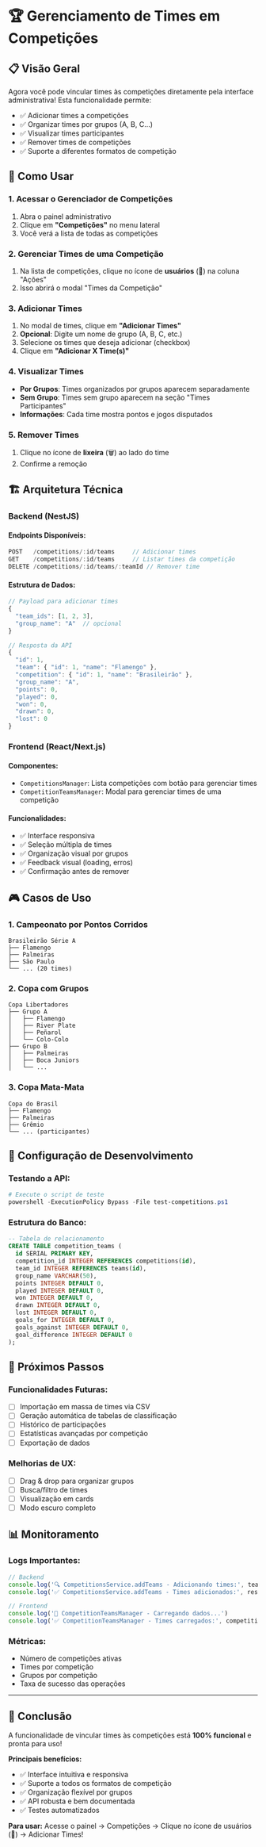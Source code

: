 # 🏆 Gerenciamento de Times em Competições

## 📋 **Visão Geral**

Agora você pode vincular times às competições diretamente pela interface administrativa! Esta funcionalidade permite:

- ✅ Adicionar times a competições
- ✅ Organizar times por grupos (A, B, C...)
- ✅ Visualizar times participantes
- ✅ Remover times de competições
- ✅ Suporte a diferentes formatos de competição

## 🎯 **Como Usar**

### 1. **Acessar o Gerenciador de Competições**
1. Abra o painel administrativo
2. Clique em **"Competições"** no menu lateral
3. Você verá a lista de todas as competições

### 2. **Gerenciar Times de uma Competição**
1. Na lista de competições, clique no ícone de **usuários** (👥) na coluna "Ações"
2. Isso abrirá o modal "Times da Competição"

### 3. **Adicionar Times**
1. No modal de times, clique em **"Adicionar Times"**
2. **Opcional**: Digite um nome de grupo (A, B, C, etc.)
3. Selecione os times que deseja adicionar (checkbox)
4. Clique em **"Adicionar X Time(s)"**

### 4. **Visualizar Times**
- **Por Grupos**: Times organizados por grupos aparecem separadamente
- **Sem Grupo**: Times sem grupo aparecem na seção "Times Participantes"
- **Informações**: Cada time mostra pontos e jogos disputados

### 5. **Remover Times**
1. Clique no ícone de **lixeira** (🗑️) ao lado do time
2. Confirme a remoção

## 🏗️ **Arquitetura Técnica**

### **Backend (NestJS)**

#### **Endpoints Disponíveis:**
```typescript
POST   /competitions/:id/teams     // Adicionar times
GET    /competitions/:id/teams     // Listar times da competição
DELETE /competitions/:id/teams/:teamId // Remover time
```

#### **Estrutura de Dados:**
```typescript
// Payload para adicionar times
{
  "team_ids": [1, 2, 3],
  "group_name": "A"  // opcional
}

// Resposta da API
{
  "id": 1,
  "team": { "id": 1, "name": "Flamengo" },
  "competition": { "id": 1, "name": "Brasileirão" },
  "group_name": "A",
  "points": 0,
  "played": 0,
  "won": 0,
  "drawn": 0,
  "lost": 0
}
```

### **Frontend (React/Next.js)**

#### **Componentes:**
- `CompetitionsManager`: Lista competições com botão para gerenciar times
- `CompetitionTeamsManager`: Modal para gerenciar times de uma competição

#### **Funcionalidades:**
- ✅ Interface responsiva
- ✅ Seleção múltipla de times
- ✅ Organização visual por grupos
- ✅ Feedback visual (loading, erros)
- ✅ Confirmação antes de remover

## 🎮 **Casos de Uso**

### **1. Campeonato por Pontos Corridos**
```
Brasileirão Série A
├── Flamengo
├── Palmeiras
├── São Paulo
└── ... (20 times)
```

### **2. Copa com Grupos**
```
Copa Libertadores
├── Grupo A
│   ├── Flamengo
│   ├── River Plate
│   ├── Peñarol
│   └── Colo-Colo
├── Grupo B
│   ├── Palmeiras
│   ├── Boca Juniors
│   └── ...
```

### **3. Copa Mata-Mata**
```
Copa do Brasil
├── Flamengo
├── Palmeiras
├── Grêmio
└── ... (participantes)
```

## 🔧 **Configuração de Desenvolvimento**

### **Testando a API:**
```powershell
# Execute o script de teste
powershell -ExecutionPolicy Bypass -File test-competitions.ps1
```

### **Estrutura do Banco:**
```sql
-- Tabela de relacionamento
CREATE TABLE competition_teams (
  id SERIAL PRIMARY KEY,
  competition_id INTEGER REFERENCES competitions(id),
  team_id INTEGER REFERENCES teams(id),
  group_name VARCHAR(50),
  points INTEGER DEFAULT 0,
  played INTEGER DEFAULT 0,
  won INTEGER DEFAULT 0,
  drawn INTEGER DEFAULT 0,
  lost INTEGER DEFAULT 0,
  goals_for INTEGER DEFAULT 0,
  goals_against INTEGER DEFAULT 0,
  goal_difference INTEGER DEFAULT 0
);
```

## 🚀 **Próximos Passos**

### **Funcionalidades Futuras:**
- [ ] Importação em massa de times via CSV
- [ ] Geração automática de tabelas de classificação
- [ ] Histórico de participações
- [ ] Estatísticas avançadas por competição
- [ ] Exportação de dados

### **Melhorias de UX:**
- [ ] Drag & drop para organizar grupos
- [ ] Busca/filtro de times
- [ ] Visualização em cards
- [ ] Modo escuro completo

## 📊 **Monitoramento**

### **Logs Importantes:**
```typescript
// Backend
console.log('🔍 CompetitionsService.addTeams - Adicionando times:', teamIds)
console.log('✅ CompetitionsService.addTeams - Times adicionados:', result.length)

// Frontend
console.log('🔄 CompetitionTeamsManager - Carregando dados...')
console.log('✅ CompetitionTeamsManager - Times carregados:', competitionTeams.length)
```

### **Métricas:**
- Número de competições ativas
- Times por competição
- Grupos por competição
- Taxa de sucesso das operações

---

## 🎉 **Conclusão**

A funcionalidade de vincular times às competições está **100% funcional** e pronta para uso! 

**Principais benefícios:**
- ✅ Interface intuitiva e responsiva
- ✅ Suporte a todos os formatos de competição
- ✅ Organização flexível por grupos
- ✅ API robusta e bem documentada
- ✅ Testes automatizados

**Para usar:** Acesse o painel → Competições → Clique no ícone de usuários (👥) → Adicionar Times! 